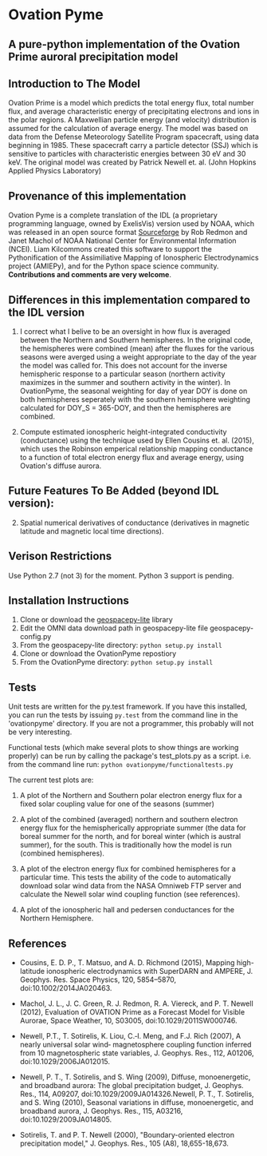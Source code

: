 # Ovation Pyme
## A pure-python implementation of the Ovation Prime auroral precipitation model

## Introduction to The Model
Ovation Prime is a model which predicts the total energy flux, total number flux,
and average characteristic energy of precipitating electrons and ions in the polar regions.
A Maxwellian particle energy (and velocity) distribution is assumed for the calculation of
average energy. The model was based on data from the Defense Meteorology Satellite Program
spacecraft, using data beginning in 1985. These spacecraft carry a particle detector (SSJ)
which is sensitive to particles with characteristic energies between 30 eV and 30 keV.
The original model was created by Patrick Newell et. al. (John Hopkins Applied Physics Laboratory)

## Provenance of this implementation
Ovation Pyme is a complete translation of the IDL (a proprietary programming language,
owned by ExelisVis) version used by NOAA, which was released in an open source format 
[Sourceforge](https://sourceforge.net/projects/ovation-prime/) by Rob Redmon and Janet Machol
of NOAA National Center for Environmental Information (NCEI). 
Liam Kilcommons created this software to support the Pythonification of the Assimiliative Mapping
of Ionospheric Electrodynamics project (AMIEPy), and for the Python space science community. 
__Contributions and comments are very welcome__.

## Differences in this implementation compared to the IDL version
1. I correct what I belive to be an oversight in how flux is averaged between
the Northern and Southern hemispheres. In the original code, the hemispheres 
were combined (mean) after the fluxes for the various seasons were averged using a weight
appropriate to the day of the year the model was called for. This does not account for
the inverse hemispheric response to a particular season (northern activity maximizes in the
summer and southern activity in the winter). In OvationPyme, the seasonal weighting for day of year
DOY is done on both hemispheres seperately with the 
southern hemisphere weighting calculated for DOY_S = 365-DOY, and then the hemispheres are combined. 

2. Compute estimated ionospheric height-integrated conductivity (conductance) using 
the technique used by Ellen Cousins et. al. (2015), which uses the Robinson emperical
relationship mapping conductance to a function of total electron energy flux and average energy, using
Ovation's diffuse aurora.

## Future Features To Be Added (beyond IDL version):
2. Spatial numerical derivatives of conductance (derivatives in magnetic latitude and magnetic local time directions).

## Verison Restrictions
Use Python 2.7 (not 3) for the moment. Python 3 support is pending.

## Installation Instructions
1. Clone or download the [geospacepy-lite](https://github.com/lkilcommons/geospacepy-lite) library
2. Edit the OMNI data download path in geospacepy-lite file geospacepy-config.py
3. From the geospacepy-lite directory: `python setup.py install`
4. Clone or download the OvationPyme repostiory
5. From the OvationPyme directory: `python setup.py install`

## Tests
Unit tests are written for the py.test framework. If you have this installed,
you can run the tests by issuing `py.test` from the command line in the 'ovationpyme'
directory. If you are not a programmer, this probably will not be very interesting.

Functional tests (which make several plots to show things are working properly) 
can be run by calling the package's test_plots.py as a script.
i.e. from the command line run:
`python ovationpyme/functionaltests.py`

The current test plots are:

1. A plot of the Northern and Southern polar electron energy flux for a fixed solar coupling value for one of the seasons (summer)

2. A plot of the combined (averaged) northern and southern electron energy flux for the hemispherically appropriate summer
(the data for boreal summer for the north, and for boreal winter (which is austral summer), for the south. This is traditionally how the model is run (combined hemispheres). 

3. A plot of the electron energy flux for 
combined hemispheres for a particular time. This
tests the ability of the code to automatically download solar wind data from the NASA Omniweb FTP server and calculate the 
Newell solar wind coupling function (see references). 

4. A plot of the ionospheric hall and pedersen conductances for the Northern Hemisphere.

## References

- Cousins, E. D. P., T. Matsuo, and A. D. Richmond (2015), Mapping high-latitude ionospheric electrodynamics with SuperDARN and AMPERE, J. Geophys. Res. Space Physics, 120, 5854–5870, doi:10.1002/2014JA020463.

- Machol, J. L., J. C. Green, R. J. Redmon, R. A. Viereck, and P. T. Newell (2012), Evaluation of OVATION
Prime as a Forecast Model for Visible Aurorae, Space Weather, 10, S03005,
doi:10.1029/2011SW000746.

- Newell, P.T., T. Sotirelis, K. Liou, C.‐I. Meng, and F.J. Rich (2007), A nearly universal solar wind‐
magnetosphere coupling function inferred from 10 magnetospheric state variables, J. Geophys. Res.,
112, A01206, doi:10.1029/2006JA012015.

- Newell, P. T., T. Sotirelis, and S. Wing (2009), Diffuse, monoenergetic, and broadband aurora: The global
precipitation budget, J. Geophys. Res., 114, A09207, doi:10.1029/2009JA014326.Newell, P. T., T. Sotirelis, and S. Wing (2010), Seasonal variations in diffuse, monoenergetic, and broadband aurora, J. Geophys. Res., 115, A03216, doi:10.1029/2009JA014805.

- Sotirelis, T. and P. T. Newell (2000), "Boundary-oriented electron precipitation model," J. Geophys. Res.,
105 (A8), 18,655-18,673.
